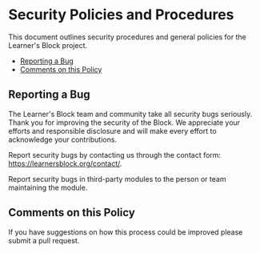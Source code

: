 # Security Policies and Procedures

This document outlines security procedures and general policies for the Learner's Block
project.

  * [Reporting a Bug](#reporting-a-bug)
  * [Comments on this Policy](#comments-on-this-policy)

## Reporting a Bug

The Learner's Block team and community take all security bugs seriously.
Thank you for improving the security of the Block. We appreciate your efforts and
responsible disclosure and will make every effort to acknowledge your
contributions.

Report security bugs by contacting us through the contact form: https://learnersblock.org/contact/.

Report security bugs in third-party modules to the person or team maintaining
the module.

## Comments on this Policy

If you have suggestions on how this process could be improved please submit a
pull request.
